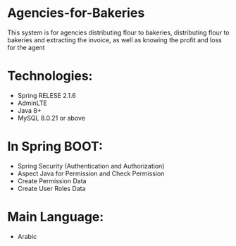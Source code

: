 # Agencies-for-Bakeries
This system is for agencies distributing flour to bakeries, distributing flour to bakeries and extracting the invoice, as well as knowing the profit and loss for the agent


# Technologies:

- Spring RELESE 2.1.6
- AdminLTE
- Java 8+
- MySQL 8.0.21 or above

# In Spring BOOT:

- Spring Security (Authentication and Authorization)
- Aspect Java for Permission and Check Permission
- Create Permission Data 
- Create User Roles Data

# Main Language:

- Arabic


